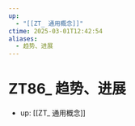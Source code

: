 ```yaml
---
up:
  - "[[ZT_ 通用概念]]"
ctime: 2025-03-01T12:42:54
aliases:
  - 趋势、进展
---
```


# ZT86_ 趋势、进展

- up: [[ZT_ 通用概念]]
